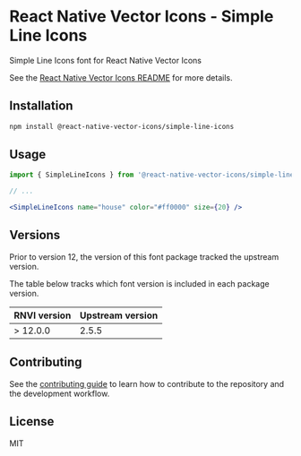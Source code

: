 # React Native Vector Icons - Simple Line Icons

Simple Line Icons font for React Native Vector Icons

See the [React Native Vector Icons README](../../README.md) for more details.

## Installation

```sh
npm install @react-native-vector-icons/simple-line-icons
```

## Usage

```jsx
import { SimpleLineIcons } from '@react-native-vector-icons/simple-line-icons';

// ...

<SimpleLineIcons name="house" color="#ff0000" size={20} />
```

## Versions

Prior to version 12, the version of this font package tracked the upstream version.

The table below tracks which font version is included in each package version.

| RNVI version | Upstream version |
| ------------ | ---------------- |
| &gt; 12.0.0 | 2.5.5 |

## Contributing

See the [contributing guide](../../CONTRIBUTING.md) to learn how to contribute to the repository and the development workflow.

## License

MIT
